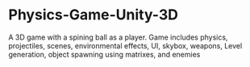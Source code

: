 # Physics-Game-Unity-3D
A 3D game with a spining ball as a player. Game includes physics, projectiles, scenes, environmental effects, UI, skybox, weapons, Level generation, object spawning using matrixes, and enemies
